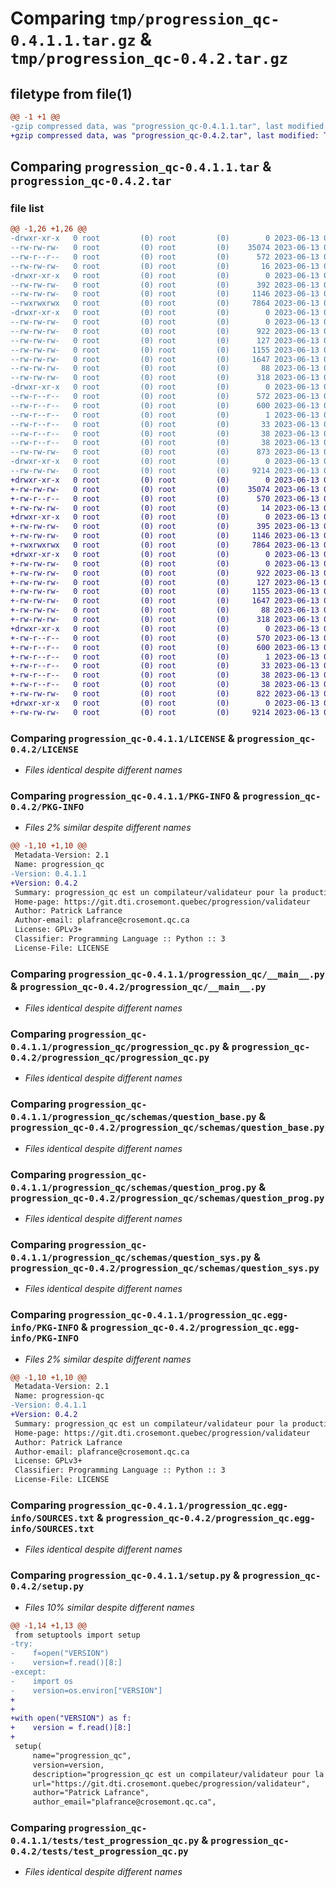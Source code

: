 # Comparing `tmp/progression_qc-0.4.1.1.tar.gz` & `tmp/progression_qc-0.4.2.tar.gz`

## filetype from file(1)

```diff
@@ -1 +1 @@
-gzip compressed data, was "progression_qc-0.4.1.1.tar", last modified: Tue Jun 13 06:15:36 2023, max compression
+gzip compressed data, was "progression_qc-0.4.2.tar", last modified: Tue Jun 13 06:37:12 2023, max compression
```

## Comparing `progression_qc-0.4.1.1.tar` & `progression_qc-0.4.2.tar`

### file list

```diff
@@ -1,26 +1,26 @@
-drwxr-xr-x   0 root         (0) root         (0)        0 2023-06-13 06:15:36.075420 progression_qc-0.4.1.1/
--rw-rw-rw-   0 root         (0) root         (0)    35074 2023-06-13 05:16:01.000000 progression_qc-0.4.1.1/LICENSE
--rw-r--r--   0 root         (0) root         (0)      572 2023-06-13 06:15:36.075420 progression_qc-0.4.1.1/PKG-INFO
--rw-rw-rw-   0 root         (0) root         (0)       16 2023-06-13 06:15:26.000000 progression_qc-0.4.1.1/VERSION
-drwxr-xr-x   0 root         (0) root         (0)        0 2023-06-13 06:15:36.075420 progression_qc-0.4.1.1/progression_qc/
--rw-rw-rw-   0 root         (0) root         (0)      392 2023-06-13 05:16:01.000000 progression_qc-0.4.1.1/progression_qc/__init__.py
--rw-rw-rw-   0 root         (0) root         (0)     1146 2023-06-13 05:16:01.000000 progression_qc-0.4.1.1/progression_qc/__main__.py
--rwxrwxrwx   0 root         (0) root         (0)     7864 2023-06-13 05:16:01.000000 progression_qc-0.4.1.1/progression_qc/progression_qc.py
-drwxr-xr-x   0 root         (0) root         (0)        0 2023-06-13 06:15:36.075420 progression_qc-0.4.1.1/progression_qc/schemas/
--rw-rw-rw-   0 root         (0) root         (0)        0 2023-06-13 06:15:26.000000 progression_qc-0.4.1.1/progression_qc/schemas/__init__.py
--rw-rw-rw-   0 root         (0) root         (0)      922 2023-06-13 05:36:49.000000 progression_qc-0.4.1.1/progression_qc/schemas/question_base.py
--rw-rw-rw-   0 root         (0) root         (0)      127 2023-06-13 05:16:01.000000 progression_qc-0.4.1.1/progression_qc/schemas/question_bd.py
--rw-rw-rw-   0 root         (0) root         (0)     1155 2023-06-13 05:16:01.000000 progression_qc-0.4.1.1/progression_qc/schemas/question_prog.py
--rw-rw-rw-   0 root         (0) root         (0)     1647 2023-06-13 05:16:01.000000 progression_qc-0.4.1.1/progression_qc/schemas/question_sys.py
--rw-rw-rw-   0 root         (0) root         (0)       88 2023-06-13 05:16:01.000000 progression_qc-0.4.1.1/progression_qc/schemas/question_vcs.py
--rw-rw-rw-   0 root         (0) root         (0)      318 2023-06-13 05:16:01.000000 progression_qc-0.4.1.1/progression_qc/schemas/rétroactions.py
-drwxr-xr-x   0 root         (0) root         (0)        0 2023-06-13 06:15:36.075420 progression_qc-0.4.1.1/progression_qc.egg-info/
--rw-r--r--   0 root         (0) root         (0)      572 2023-06-13 06:15:36.000000 progression_qc-0.4.1.1/progression_qc.egg-info/PKG-INFO
--rw-r--r--   0 root         (0) root         (0)      600 2023-06-13 06:15:36.000000 progression_qc-0.4.1.1/progression_qc.egg-info/SOURCES.txt
--rw-r--r--   0 root         (0) root         (0)        1 2023-06-13 06:15:36.000000 progression_qc-0.4.1.1/progression_qc.egg-info/dependency_links.txt
--rw-r--r--   0 root         (0) root         (0)       33 2023-06-13 06:15:36.000000 progression_qc-0.4.1.1/progression_qc.egg-info/requires.txt
--rw-r--r--   0 root         (0) root         (0)       38 2023-06-13 06:15:36.000000 progression_qc-0.4.1.1/progression_qc.egg-info/top_level.txt
--rw-r--r--   0 root         (0) root         (0)       38 2023-06-13 06:15:36.075420 progression_qc-0.4.1.1/setup.cfg
--rw-rw-rw-   0 root         (0) root         (0)      873 2023-06-13 06:15:26.000000 progression_qc-0.4.1.1/setup.py
-drwxr-xr-x   0 root         (0) root         (0)        0 2023-06-13 06:15:36.075420 progression_qc-0.4.1.1/tests/
--rw-rw-rw-   0 root         (0) root         (0)     9214 2023-06-13 05:16:01.000000 progression_qc-0.4.1.1/tests/test_progression_qc.py
+drwxr-xr-x   0 root         (0) root         (0)        0 2023-06-13 06:37:12.159863 progression_qc-0.4.2/
+-rw-rw-rw-   0 root         (0) root         (0)    35074 2023-06-13 06:37:01.000000 progression_qc-0.4.2/LICENSE
+-rw-r--r--   0 root         (0) root         (0)      570 2023-06-13 06:37:12.159863 progression_qc-0.4.2/PKG-INFO
+-rw-rw-rw-   0 root         (0) root         (0)       14 2023-06-13 06:37:01.000000 progression_qc-0.4.2/VERSION
+drwxr-xr-x   0 root         (0) root         (0)        0 2023-06-13 06:37:12.155863 progression_qc-0.4.2/progression_qc/
+-rw-rw-rw-   0 root         (0) root         (0)      395 2023-06-13 06:37:01.000000 progression_qc-0.4.2/progression_qc/__init__.py
+-rw-rw-rw-   0 root         (0) root         (0)     1146 2023-06-13 06:37:01.000000 progression_qc-0.4.2/progression_qc/__main__.py
+-rwxrwxrwx   0 root         (0) root         (0)     7864 2023-06-13 06:37:01.000000 progression_qc-0.4.2/progression_qc/progression_qc.py
+drwxr-xr-x   0 root         (0) root         (0)        0 2023-06-13 06:37:12.159863 progression_qc-0.4.2/progression_qc/schemas/
+-rw-rw-rw-   0 root         (0) root         (0)        0 2023-06-13 06:37:01.000000 progression_qc-0.4.2/progression_qc/schemas/__init__.py
+-rw-rw-rw-   0 root         (0) root         (0)      922 2023-06-13 06:37:01.000000 progression_qc-0.4.2/progression_qc/schemas/question_base.py
+-rw-rw-rw-   0 root         (0) root         (0)      127 2023-06-13 06:37:01.000000 progression_qc-0.4.2/progression_qc/schemas/question_bd.py
+-rw-rw-rw-   0 root         (0) root         (0)     1155 2023-06-13 06:37:01.000000 progression_qc-0.4.2/progression_qc/schemas/question_prog.py
+-rw-rw-rw-   0 root         (0) root         (0)     1647 2023-06-13 06:37:01.000000 progression_qc-0.4.2/progression_qc/schemas/question_sys.py
+-rw-rw-rw-   0 root         (0) root         (0)       88 2023-06-13 06:37:01.000000 progression_qc-0.4.2/progression_qc/schemas/question_vcs.py
+-rw-rw-rw-   0 root         (0) root         (0)      318 2023-06-13 06:37:01.000000 progression_qc-0.4.2/progression_qc/schemas/rétroactions.py
+drwxr-xr-x   0 root         (0) root         (0)        0 2023-06-13 06:37:12.155863 progression_qc-0.4.2/progression_qc.egg-info/
+-rw-r--r--   0 root         (0) root         (0)      570 2023-06-13 06:37:12.000000 progression_qc-0.4.2/progression_qc.egg-info/PKG-INFO
+-rw-r--r--   0 root         (0) root         (0)      600 2023-06-13 06:37:12.000000 progression_qc-0.4.2/progression_qc.egg-info/SOURCES.txt
+-rw-r--r--   0 root         (0) root         (0)        1 2023-06-13 06:37:12.000000 progression_qc-0.4.2/progression_qc.egg-info/dependency_links.txt
+-rw-r--r--   0 root         (0) root         (0)       33 2023-06-13 06:37:12.000000 progression_qc-0.4.2/progression_qc.egg-info/requires.txt
+-rw-r--r--   0 root         (0) root         (0)       38 2023-06-13 06:37:12.000000 progression_qc-0.4.2/progression_qc.egg-info/top_level.txt
+-rw-r--r--   0 root         (0) root         (0)       38 2023-06-13 06:37:12.159863 progression_qc-0.4.2/setup.cfg
+-rw-rw-rw-   0 root         (0) root         (0)      822 2023-06-13 06:37:01.000000 progression_qc-0.4.2/setup.py
+drwxr-xr-x   0 root         (0) root         (0)        0 2023-06-13 06:37:12.159863 progression_qc-0.4.2/tests/
+-rw-rw-rw-   0 root         (0) root         (0)     9214 2023-06-13 06:37:01.000000 progression_qc-0.4.2/tests/test_progression_qc.py
```

### Comparing `progression_qc-0.4.1.1/LICENSE` & `progression_qc-0.4.2/LICENSE`

 * *Files identical despite different names*

### Comparing `progression_qc-0.4.1.1/PKG-INFO` & `progression_qc-0.4.2/PKG-INFO`

 * *Files 2% similar despite different names*

```diff
@@ -1,10 +1,10 @@
 Metadata-Version: 2.1
 Name: progression_qc
-Version: 0.4.1.1
+Version: 0.4.2
 Summary: progression_qc est un compilateur/validateur pour la production de d'exercices pour Progression. progression_qc reçoit sur l'entrée standard ou en paramètre un fichier YAML contenant la description d'une question et reproduit sur la sortie standard le résultat traité et validé.
 Home-page: https://git.dti.crosemont.quebec/progression/validateur
 Author: Patrick Lafrance
 Author-email: plafrance@crosemont.qc.ca
 License: GPLv3+
 Classifier: Programming Language :: Python :: 3
 License-File: LICENSE
```

### Comparing `progression_qc-0.4.1.1/progression_qc/__main__.py` & `progression_qc-0.4.2/progression_qc/__main__.py`

 * *Files identical despite different names*

### Comparing `progression_qc-0.4.1.1/progression_qc/progression_qc.py` & `progression_qc-0.4.2/progression_qc/progression_qc.py`

 * *Files identical despite different names*

### Comparing `progression_qc-0.4.1.1/progression_qc/schemas/question_base.py` & `progression_qc-0.4.2/progression_qc/schemas/question_base.py`

 * *Files identical despite different names*

### Comparing `progression_qc-0.4.1.1/progression_qc/schemas/question_prog.py` & `progression_qc-0.4.2/progression_qc/schemas/question_prog.py`

 * *Files identical despite different names*

### Comparing `progression_qc-0.4.1.1/progression_qc/schemas/question_sys.py` & `progression_qc-0.4.2/progression_qc/schemas/question_sys.py`

 * *Files identical despite different names*

### Comparing `progression_qc-0.4.1.1/progression_qc.egg-info/PKG-INFO` & `progression_qc-0.4.2/progression_qc.egg-info/PKG-INFO`

 * *Files 2% similar despite different names*

```diff
@@ -1,10 +1,10 @@
 Metadata-Version: 2.1
 Name: progression-qc
-Version: 0.4.1.1
+Version: 0.4.2
 Summary: progression_qc est un compilateur/validateur pour la production de d'exercices pour Progression. progression_qc reçoit sur l'entrée standard ou en paramètre un fichier YAML contenant la description d'une question et reproduit sur la sortie standard le résultat traité et validé.
 Home-page: https://git.dti.crosemont.quebec/progression/validateur
 Author: Patrick Lafrance
 Author-email: plafrance@crosemont.qc.ca
 License: GPLv3+
 Classifier: Programming Language :: Python :: 3
 License-File: LICENSE
```

### Comparing `progression_qc-0.4.1.1/progression_qc.egg-info/SOURCES.txt` & `progression_qc-0.4.2/progression_qc.egg-info/SOURCES.txt`

 * *Files identical despite different names*

### Comparing `progression_qc-0.4.1.1/setup.py` & `progression_qc-0.4.2/setup.py`

 * *Files 10% similar despite different names*

```diff
@@ -1,14 +1,13 @@
 from setuptools import setup
-try:
-    f=open("VERSION")
-    version=f.read()[8:]
-except:
-    import os
-    version=os.environ["VERSION"]
+
+
+with open("VERSION") as f:
+    version = f.read()[8:]
+
 setup(
     name="progression_qc",
     version=version,
     description="progression_qc est un compilateur/validateur pour la production de d'exercices pour Progression. progression_qc reçoit sur l'entrée standard ou en paramètre un fichier YAML contenant la description d'une question et reproduit sur la sortie standard le résultat traité et validé.",
     url="https://git.dti.crosemont.quebec/progression/validateur",
     author="Patrick Lafrance",
     author_email="plafrance@crosemont.qc.ca",
```

### Comparing `progression_qc-0.4.1.1/tests/test_progression_qc.py` & `progression_qc-0.4.2/tests/test_progression_qc.py`

 * *Files identical despite different names*

